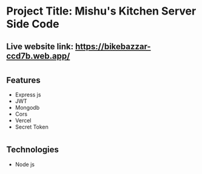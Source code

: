 # Project Title: Mishu's Kitchen Server Side Code

## Live website link: https://bikebazzar-ccd7b.web.app/

#

## Features

- Express js
- JWT
- Mongodb
- Cors
- Vercel
- Secret Token

#

## Technologies

- Node js

#
